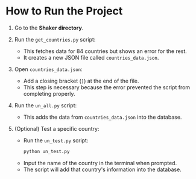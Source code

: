 # How to Run the Project

1. Go to the **Shaker directory**.

2. Run the `get_countries.py` script:
   - This fetches data for 84 countries but shows an error for the rest.
   - It creates a new JSON file called `countries_data.json`.

3. Open `countries_data.json`:
   - Add a closing bracket (`]`) at the end of the file.
   - This step is necessary because the error prevented the script from completing properly.

4. Run the `un_all.py` script:
   - This adds the data from `countries_data.json` into the database.

5. (Optional) Test a specific country:
   - Run the `un_test.py` script:
     ```bash
     python un_test.py
     ```
   - Input the name of the country in the terminal when prompted.
   - The script will add that country's information into the database.
